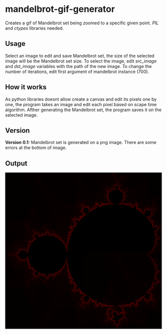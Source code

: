 # mandelbrot-gif-generator
Creates a gif of Mandelbrot set being zoomed to a specific given point. _PIL_ and _ctypes_ libraries needed.


## Usage 

Select an image to edit and save Mandelbrot set, the size of the selected image will be the Mandelbrot set size.
To select the image, edit  _src_image_ and _dst_image_ variables with the path of the new image. 
To change the number of iterations, edit first argument of mandelbrot instance (700).


## How it works

As python libraries doesnt allow create a canvas and edit its pixels one by one, the program takes an image and edit each pixel based on scape time algorithm.
Afther generating the Mandelbrot set, the program saves it on the selected image.


## Version

**Version 0.1:** Mandelbrot set is generated on a png image. There are some errors at the bottom of image.


## Output

![alt tag](mandelbrot_background_3500x3500.png)
